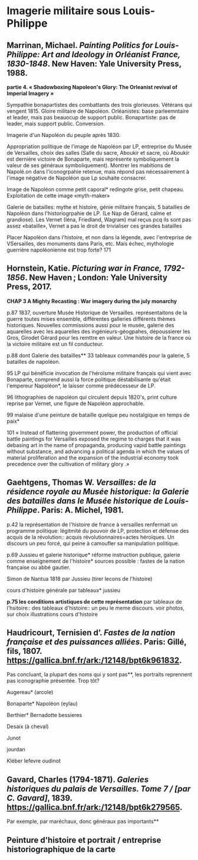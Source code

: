 # Imagerie militaire sous Louis-Philippe

## Marrinan, Michael. *Painting Politics for Louis-Philippe: Art and Ideology in Orléanist France, 1830-1848*. New Haven: Yale University Press, 1988.

**partie 4. « Shadowboxing Napoleon's Glory: The Orleanist revival of Imperial Imagery »**

Sympathie bonapartistes des combattants des trois glorieuses. Vétérans qui vengent 1815. Gloire militaire de Napoléon. Orléanistes: base parleemntaire et leader, mais pas beauocup de support public. Bonapartiste: pas de leader, mais support public. Conversion.

Imagerie d'un Napoléon du peuple après 1830.

Appropriation politique de l'image de Napoléon par LP, entreprise du Musée de Versailles, choix des salles (Salle du sacre, Aboukir et sacre, où Aboukir est dernière victoire de Bonaparte, mais représente symboliquement la valeur de ses généraux symboliquement). Montrer les mabitions de Napolé.on dans l'iconogrpahie retenue, mais répond pas nécessairement à l'image négative de Napoléon que Lp souhaite consacrer.

Image de Napoléon comme petit caporal* redingote grise, petit chapeau. Exploitation de cette image «myth-maker»

Galerie de batailles: mythe et histoire, génie militaire français, 5 batailles de Napoléon dans l'historiogrpahie de LP. (Le Nap de Gérard, calme et grandiose). Les Vernet (Iéna, Friedland, Wagram) mal reçus pcq ils sont pas assez «bataille», Vernet a pas le droit de trivialiser ces grandes batailles

Placer Napoléon dans l'histoire, et non dans la légende, avec l'entreprise de VSersailles, des monuments dans Paris, etc. Mais échec, mythologie guerrière napoléonienne est trop forte? 171

## Hornstein, Katie. *Picturing war in France, 1792-1856*. New Haven ; London: Yale University Press, 2017.

**CHAP 3 A Mighty Recasting : War imagery during the july monarchy**

p.87 1837, ouverture Musée Historique de Versailles. représentaitons de la guerre toutes mises ensemble, différentes galleries différents thèmes historiques. Nouvelles commissions aussi pour le musée, galerie des aquarelles avec les aquarelles des ingénieurs-géogpahes, dépoussierer les Gros, Girodet Gérard pour les remttre en valeur. Une histoire de la france où la victoire militaire est un fil conducteur.

p.88 dont Galerie des batailles** 33 tableaux commandés pour la galerie, 5 batailles de napoléon.

95 LP qui bénéficie invocation de l'héroïsme militaire français qui vient avec Bonaparte, comprend aussi la force politique déstabilisante qu'était l'empereur Napoléon*, le laisser comme prédécesseur de LP.

96 lithographies de napoléon qui circulent depuis 1820's, print culture reprise par Vernet, une figure de Napoléon approchable.

99 malaise d'une peinture de bataille quelque peu nostalgique en temps de paix*

101 « Instead of flattering government power, the production of official battle paintings for Versailles exposed the regime to charges that it was debasing art in the name of propaganda, producing vapid battle paintings without substance, and advancing a political agenda in which the values of material proliferation and the expansion of the industrial economy took precedence over the cultivation of military glory .»



## Gaehtgens, Thomas W. *Versailles: de la résidence royale au Musée historique: la Galerie des batailles dans le Musée historique de Louis-Philippe*. Paris: A. Michel, 1981.

p.42 la représentation de l'histoire de france à versailles renfermait un programme politique: légitmité du pouvoir de LP, protection et défense des acquis de la révolution:: acquis révolutionnaires=actes héroïques. Un discours un peu forcé, qui peine à camoufler sa manipulation politique.

p.69 Jussieu et galerie historique* réforme instruction publique, galerie comme enseignement de l'histoire* sources possible : fastes de la nation française ou abbé gautier.

Simon de Nantua 1818 par Jussieu (tirer lecons de l'histoire)

cours d'histoire générale par tableaux* jussieu

**p.75 les conditions artistiques de cette représentation** par tableaux de l'hsitoire:: des tableaux d'histoire:: un peu le meme discours. voir photos, sur choix illustrations cours d'histoire

## Haudricourt, Ternisien d’. *Fastes de la nation française et des puissances alliées*. Paris: Gillé, fils, 1807. https://gallica.bnf.fr/ark:/12148/bpt6k961832.

Pas concluant, la plupart des noms qui y sont pas**, les portraits reprennent pas iconographie présentée. Trop tôt?

Augereau* (arcole)

Bonaparte*  Napoléon (eylau)

Berthier* Bernadotte bessieres

Desaix (à cheval)

Junot

jourdan

Kléber lefevre oudinot



## Gavard, Charles (1794-1871). *Galeries historiques du palais de Versailles. Tome 7 / [par C. Gavard]*, 1839. https://gallica.bnf.fr/ark:/12148/bpt6k279565.

Par exemple, par maréchaux, donc généraux pas importants**





## Peinture d'histoire et portrait / entreprise historiographique de la carte







